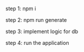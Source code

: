 step 1: npm i

step 2: npm run generate

step 3: implement logic for db

step 4: run the application

